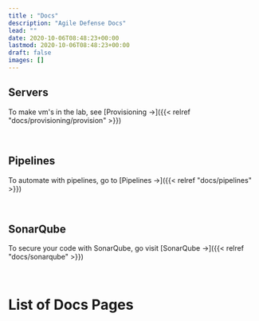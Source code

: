 ```yaml
---
title : "Docs"
description: "Agile Defense Docs"
lead: ""
date: 2020-10-06T08:48:23+00:00
lastmod: 2020-10-06T08:48:23+00:00
draft: false
images: []
---
```


## Servers

To make vm's in the lab, see [Provisioning →]({{< relref "docs/provisioning/provision" >}})

<br/>

## Pipelines

To automate with pipelines, go to [Pipelines →]({{< relref "docs/pipelines" >}})

<br/>

## SonarQube

To secure your code with SonarQube, go visit [SonarQube →]({{< relref "docs/sonarqube" >}})



<br/>

# List of Docs Pages